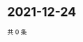 # 2021-12-24

共 0 条

<!-- BEGIN WEIBO -->
<!-- 最后更新时间 Fri Dec 24 2021 22:11:16 GMT+0800 (China Standard Time) -->

<!-- END WEIBO -->
